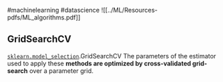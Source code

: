 #machinelearning #datascience 
![[../ML/Resources-pdfs/ML_algorithms.pdf]]


## GridSearchCV
[`sklearn.model_selection`](https://scikit-learn.org/stable/modules/classes.html#module-sklearn.model_selection "sklearn.model_selection").GridSearchCV
The parameters of the estimator used to apply these **methods are optimized by cross-validated grid-search** over a parameter grid.

